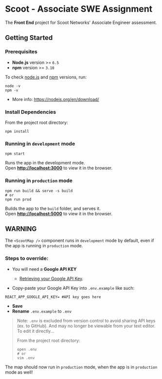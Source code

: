 # Scoot - Associate SWE Assignment

The **Front End** project for Scoot Networks' Associate Engineer assessment.

## Getting Started

### Prerequisites

- **Node.js** version >= `6.5`
- **npm** version >= `3.10`

To check [node.js](https://nodejs.org/en/) and [npm](https://www.npmjs.com/) versions, run:

```shell
node -v
npm -v
```

- More info: https://nodejs.org/en/download/

### Install Dependencies

From the project root directory:

```shell
npm install
```

### Running in `development` mode

```shell
npm start
```

Runs the app in the development mode.<br>
Open **[http://localhost:3000](http://localhost:3000)** to view it in the browser.

### Running in `production` mode

```shell
npm run build && serve -s build
# or
npm run prod
```

Builds the app to the `build` folder, and serves it.<br>
Open **[http://localhost:5000](http://localhost:5000)** to view it in the browser.

## WARNING

The `<ScootMap />` component runs in `development` mode by default, even if the app is running in `production` mode.

### Steps to override:

- You will need a **Google API KEY**

  - [Retrieving your Google API Key](https://support.google.com/googleapi/answer/6158862?hl=en).

- Copy-paste your Google API Key into `.env.example` like such:

```shell
REACT_APP_GOOGLE_API_KEY= #API key goes here
```

- **Save**
- **Rename** `.env.example` to `.env`

> Note: `.env` is excluded from version control to avoid sharing API keys (ex. to GitHub). And may no longer be viewable from your text editor. To edit it directly...
>
> From the project root directory:
>
> ```shell
> open .env
> # or
> vim .env
> ```

The map should now run in `production` mode, when the app is in `production` mode as well!
